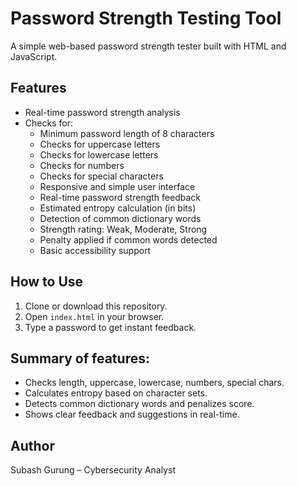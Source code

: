 # Password Strength Testing Tool

A simple web-based password strength tester built with HTML and JavaScript.

## Features

- Real-time password strength analysis
- Checks for:
  - Minimum password length of 8 characters
  - Checks for uppercase letters
  - Checks for lowercase letters
  - Checks for numbers
  - Checks for special characters
  - Responsive and simple user interface
  - Real-time password strength feedback
  - Estimated entropy calculation (in bits)
  - Detection of common dictionary words
  - Strength rating: Weak, Moderate, Strong
  - Penalty applied if common words detected
  - Basic accessibility support

## How to Use

1. Clone or download this repository.
2. Open `index.html` in your browser.
3. Type a password to get instant feedback.

## Summary of features:

  - Checks length, uppercase, lowercase, numbers, special chars.
  - Calculates entropy based on character sets.
  - Detects common dictionary words and penalizes score.
  - Shows clear feedback and suggestions in real-time.

## Author

Subash Gurung – Cybersecurity Analyst
